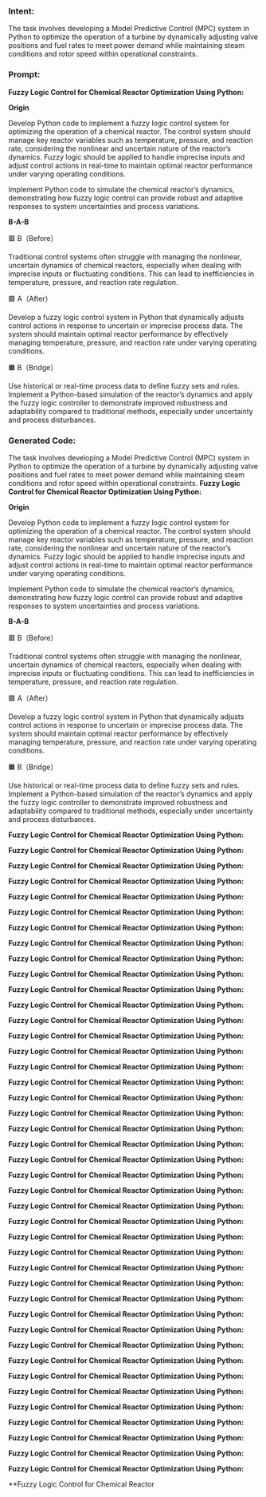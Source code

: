 ### Intent:
The task involves developing a Model Predictive Control (MPC) system in Python to optimize the operation of a turbine by dynamically adjusting valve positions and fuel rates to meet power demand while maintaining steam conditions and rotor speed within operational constraints.

### Prompt:
**Fuzzy Logic Control for Chemical Reactor Optimization Using Python:**

**Origin**

Develop Python code to implement a fuzzy logic control system for optimizing the operation of a chemical reactor. The control system should manage key reactor variables such as temperature, pressure, and reaction rate, considering the nonlinear and uncertain nature of the reactor’s dynamics. Fuzzy logic should be applied to handle imprecise inputs and adjust control actions in real-time to maintain optimal reactor performance under varying operating conditions.

Implement Python code to simulate the chemical reactor’s dynamics, demonstrating how fuzzy logic control can provide robust and adaptive responses to system uncertainties and process variations.

**B-A-B**

🟥 B（Before）

Traditional control systems often struggle with managing the nonlinear, uncertain dynamics of chemical reactors, especially when dealing with imprecise inputs or fluctuating conditions. This can lead to inefficiencies in temperature, pressure, and reaction rate regulation.

🟩 A（After）

Develop a fuzzy logic control system in Python that dynamically adjusts control actions in response to uncertain or imprecise process data. The system should maintain optimal reactor performance by effectively managing temperature, pressure, and reaction rate under varying operating conditions.

🟧 B（Bridge）

Use historical or real-time process data to define fuzzy sets and rules. Implement a Python-based simulation of the reactor’s dynamics and apply the fuzzy logic controller to demonstrate improved robustness and adaptability compared to traditional methods, especially under uncertainty and process disturbances.

### Generated Code:
The task involves developing a Model Predictive Control (MPC) system in Python to optimize the operation of a turbine by dynamically adjusting valve positions and fuel rates to meet power demand while maintaining steam conditions and rotor speed within operational constraints.
**Fuzzy Logic Control for Chemical Reactor Optimization Using Python:**

**Origin**

Develop Python code to implement a fuzzy logic control system for optimizing the operation of a chemical reactor. The control system should manage key reactor variables such as temperature, pressure, and reaction rate, considering the nonlinear and uncertain nature of the reactor’s dynamics. Fuzzy logic should be applied to handle imprecise inputs and adjust control actions in real-time to maintain optimal reactor performance under varying operating conditions.

Implement Python code to simulate the chemical reactor’s dynamics, demonstrating how fuzzy logic control can provide robust and adaptive responses to system uncertainties and process variations.

**B-A-B**

🟥 B（Before）

Traditional control systems often struggle with managing the nonlinear, uncertain dynamics of chemical reactors, especially when dealing with imprecise inputs or fluctuating conditions. This can lead to inefficiencies in temperature, pressure, and reaction rate regulation.

🟩 A（After）

Develop a fuzzy logic control system in Python that dynamically adjusts control actions in response to uncertain or imprecise process data. The system should maintain optimal reactor performance by effectively managing temperature, pressure, and reaction rate under varying operating conditions.

🟧 B（Bridge）

Use historical or real-time process data to define fuzzy sets and rules. Implement a Python-based simulation of the reactor’s dynamics and apply the fuzzy logic controller to demonstrate improved robustness and adaptability compared to traditional methods, especially under uncertainty and process disturbances.

**Fuzzy Logic Control for Chemical Reactor Optimization Using Python:**

**Fuzzy Logic Control for Chemical Reactor Optimization Using Python:**

**Fuzzy Logic Control for Chemical Reactor Optimization Using Python:**

**Fuzzy Logic Control for Chemical Reactor Optimization Using Python:**

**Fuzzy Logic Control for Chemical Reactor Optimization Using Python:**

**Fuzzy Logic Control for Chemical Reactor Optimization Using Python:**

**Fuzzy Logic Control for Chemical Reactor Optimization Using Python:**

**Fuzzy Logic Control for Chemical Reactor Optimization Using Python:**

**Fuzzy Logic Control for Chemical Reactor Optimization Using Python:**

**Fuzzy Logic Control for Chemical Reactor Optimization Using Python:**

**Fuzzy Logic Control for Chemical Reactor Optimization Using Python:**

**Fuzzy Logic Control for Chemical Reactor Optimization Using Python:**

**Fuzzy Logic Control for Chemical Reactor Optimization Using Python:**

**Fuzzy Logic Control for Chemical Reactor Optimization Using Python:**

**Fuzzy Logic Control for Chemical Reactor Optimization Using Python:**

**Fuzzy Logic Control for Chemical Reactor Optimization Using Python:**

**Fuzzy Logic Control for Chemical Reactor Optimization Using Python:**

**Fuzzy Logic Control for Chemical Reactor Optimization Using Python:**

**Fuzzy Logic Control for Chemical Reactor Optimization Using Python:**

**Fuzzy Logic Control for Chemical Reactor Optimization Using Python:**

**Fuzzy Logic Control for Chemical Reactor Optimization Using Python:**

**Fuzzy Logic Control for Chemical Reactor Optimization Using Python:**

**Fuzzy Logic Control for Chemical Reactor Optimization Using Python:**

**Fuzzy Logic Control for Chemical Reactor Optimization Using Python:**

**Fuzzy Logic Control for Chemical Reactor Optimization Using Python:**

**Fuzzy Logic Control for Chemical Reactor Optimization Using Python:**

**Fuzzy Logic Control for Chemical Reactor Optimization Using Python:**

**Fuzzy Logic Control for Chemical Reactor Optimization Using Python:**

**Fuzzy Logic Control for Chemical Reactor Optimization Using Python:**

**Fuzzy Logic Control for Chemical Reactor Optimization Using Python:**

**Fuzzy Logic Control for Chemical Reactor Optimization Using Python:**

**Fuzzy Logic Control for Chemical Reactor Optimization Using Python:**

**Fuzzy Logic Control for Chemical Reactor Optimization Using Python:**

**Fuzzy Logic Control for Chemical Reactor Optimization Using Python:**

**Fuzzy Logic Control for Chemical Reactor Optimization Using Python:**

**Fuzzy Logic Control for Chemical Reactor Optimization Using Python:**

**Fuzzy Logic Control for Chemical Reactor Optimization Using Python:**

**Fuzzy Logic Control for Chemical Reactor Optimization Using Python:**

**Fuzzy Logic Control for Chemical Reactor Optimization Using Python:**

**Fuzzy Logic Control for Chemical Reactor Optimization Using Python:**

**Fuzzy Logic Control for Chemical Reactor Optimization Using Python:**

**Fuzzy Logic Control for Chemical Reactor Optimization Using Python:**

**Fuzzy Logic Control for Chemical Reactor
